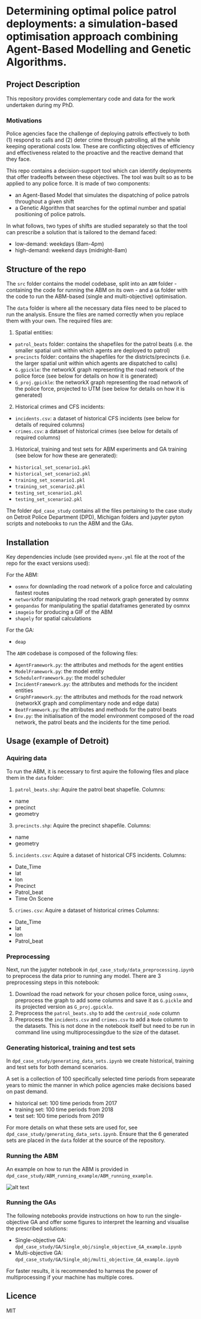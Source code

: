 # Determining optimal police patrol deployments: a simulation-based optimisation approach combining Agent-Based Modelling and Genetic Algorithms.


## Project Description

This repository provides complementary code and data for the work undertaken during my PhD.

### Motivations

Police agencies face the challenge of deploying patrols effectively to both (1) respond to calls and (2) deter crime through patrolling, all the while keeping operational costs low. These are conflicting objectives of efficiency and effectiveness related to the proactive and the reactive demand that they face.

This repo contains a decision-support tool which can identify deployments that offer tradeoffs between these objectives. The tool was built so as to be applied to any police force. It is made of two components:
- an Agent-Based Model that simulates the dispatching of police patrols throughout a given shift
- a Genetic Algorithm that searches for the optimal number and spatial positioning of police patrols.

<!---
- Why you used the technologies you used,
- Some of the challenges you faced and features you hope to implement in the future.
-->

In what follows, two types of shifts are studied separately so that the tool can prescribe a solution that is tailored to the demand faced:
-	low-demand: weekdays (8am-4pm)
- high-demand: weekend days (midnight-8am)


## Structure of the repo

The `src` folder contains the model codebase, split into an `ABM` folder - containing the code for running the ABM on its own - and a `GA` folder with the code to run the ABM-based (single and multi-objective) optimisation.

The `data` folder is where all the necessary data files need to be placed to run the analysis. Ensure the files are named correctly when you replace them with your own. The required files are:

1. Spatial entities:
- `patrol_beats` folder: contains the shapefiles for the patrol beats (i.e. the smaller spatial unit within which agents are deployed to patrol)
- `precincts` folder: contains the shapefiles for the districts/precincts (i.e. the larger spatial unit within which agents are dispatched to calls)
- `G.gpickle`: the networkX graph representing the road network of the police force (see below for details on how it is generated)
- `G_proj.gpickle`: the networkX graph representing the road network of the police force, projected to UTM (see below for details on how it is generated)

2. Historical crimes and CFS incidents:
- `incidents.csv`: a dataset of historical CFS incidents (see below for details of required columns)
- `crimes.csv`: a dataset of historical crimes (see below for details of required columns) 

3. Historical, training and test sets for ABM experiments and GA training (see below for how these are generated):
- `historical_set_scenario1.pkl`
- `historical_set_scenario2.pkl`
- `training_set_scenario1.pkl`
- `training_set_scenario2.pkl`
- `testing_set_scenario1.pkl`
- `testing_set_scenario2.pkl`

The folder `dpd_case_study` contains all the files pertaining to the case study on Detroit Police Department (DPD), Michigan folders and jupyter pyton scripts and notebooks to run the ABM and the GAs.


## Installation

Key dependencies include (see provided `myenv.yml` file at the root of the repo for the exact versions used):

For the ABM:
- `osmnx` for downlading the road network of a police force and calculating fastest routes
- `networkX`for manipulating the road network graph generated by osmnx
- `geopandas` for manipulating the spatial dataframes generated by osmnx
- `imageio` for producing a GIF of the ABM
- `shapely` for spatial calculations

For the GA:
- `deap`

The `ABM` codebase is composed of the following files:
- `AgentFramework.py`: the attributes and methods for the agent entities
- `ModelFramework.py`: the model entity
- `SchedulerFramework.py`: the model scheduler 
- `IncidentFramework.py`: the attributes and methods for the incident entities
- `GraphFramework.py`: the attributes and methods for the road network (networkX graph and complimentary node and edge data)
- `BeatFramework.py`: the attributes and methods for the patrol beats
- `Env.py`: the initialisation of the model environment composed of the road network, the patrol beats and the incidents for the time period.



## Usage (example of Detroit)

### Aquiring data

To run the ABM, it is necessary to first aquire the following files and place them in the `data` folder: 

1. `patrol_beats.shp`: Aquire the patrol beat shapefile.
Columns:
  - name
  - precinct
  - geometry 
3. `precincts.shp`: Aquire the precinct shapefile.
Columns:
  - name
  - geometry
5. `incidents.csv`: Aquire a dataset of historical CFS incidents.
Columns:
  - Date_Time
  - lat
  - lon
  - Precinct
  - Patrol_beat
  - Time On Scene
5. `crimes.csv`: Aquire a dataset of historical crimes
Columns:
  - Date_Time
  - lat
  - lon
  - Patrol_beat


### Preprocessing

Next, run the jupyter notebook in `dpd_case_study/data_preprocessing.ipynb` to preprocess the data prior to running any model. There are 3 preprocessing steps in this notebook:
1. Download the road network for your chosen police force, using `osmnx`, preprocess the graph to add some columns and save it as `G.pickle` and its projected version as `G_proj.gpickle`.
2. Preprocess the `patrol_beats.shp` to add the `centroid_node` column
3. Preprocess the `incidents.csv` and `crimes.csv` to add a `Node` column to the datasets. This is not done in the notebook itself but need to be run in command line using multiprocessingdue to the size of the dataset.

### Generating historical, training and test sets

In `dpd_case_study/generating_data_sets.ipynb` we create historical, training and test sets for both demand scenarios. 

A set is a collection of 100 specifically selected time periods from sepearate years to mimic the manner in which police agencies make decisions based on past demand.
- historical set: 100 time periods from 2017
- training set: 100 time periods from 2018
- test set: 100 time periods from 2019

For more details on what these sets are used for, see `dpd_case_study/generating_data_sets.ipynb`.
Ensure that the 6 generated sets are placed in the `data` folder at the source of the repository.

### Running the ABM

An example on how to run the ABM is provided in `dpd_case_study/ABM_running_example/ABM_running_example`.

![alt text](https://github.com/mednche/police-deployment-optimisation/blob/main/dpd_case_study/ABM_running_example/ABM_animation_gif/20_agents/20_steps.gif)


### Running the GAs

The following notebooks provide instructions on how to run the single-objective GA and offer some figures to interpret the learning and visualise the prescribed solutions:
- Single-objective GA: `dpd_case_study/GA/Single_obj/single_objective_GA_example.ipynb`
- Multi-objective GA: `dpd_case_study/GA/Single_obj/multi_objective_GA_example.ipynb`

For faster results, it is recommended to harness the power of multiprocessing if your machine has multiple cores.

## Licence

MIT

